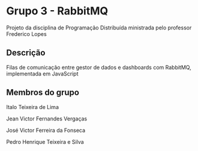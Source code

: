 # Grupo 3 - RabbitMQ

Projeto da disciplina de Programação Distribuída ministrada pelo professor Frederico Lopes

## Descrição
Filas de comunicação entre gestor de dados e dashboards com RabbitMQ, implementada em JavaScript

## Membros do grupo

Italo Teixeira de Lima

Jean Victor Fernandes Vergaças

José Victor Ferreira da Fonseca

Pedro Henrique Teixeira e Silva
